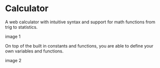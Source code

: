 # Calculator

A web calculator with intuitive syntax and support for math functions from trig to statistics.

image 1

On top of the built in constants and functions, you are able to define your own variables and functions.

image 2

